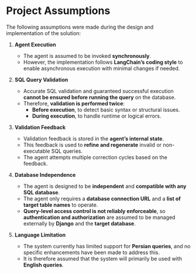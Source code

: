 # Project Assumptions

The following assumptions were made during the design and implementation of the solution:

1. **Agent Execution**
   - The agent is assumed to be invoked **synchronously**.
   - However, the implementation follows **LangChain’s coding style** to enable asynchronous execution with minimal changes if needed.

2. **SQL Query Validation**
   - Accurate SQL validation and guaranteed successful execution **cannot be ensured before running the query** on the database.
   - Therefore, **validation is performed twice**:
     - **Before execution**, to detect basic syntax or structural issues.
     - **During execution**, to handle runtime or logical errors.

3. **Validation Feedback**
   - Validation feedback is stored in the **agent’s internal state**.
   - This feedback is used to **refine and regenerate** invalid or non-executable SQL queries.
   - The agent attempts multiple correction cycles based on the feedback.

4. **Database Independence**
   - The agent is designed to be **independent** and **compatible with any SQL database**.
   - The agent only requires a **database connection URL** and a **list of target table names** to operate.
   - **Query-level access control is not reliably enforceable**, so **authentication and authorization** are assumed to be managed externally by **Django** and the **target database**.

5. **Language Limitation**
   - The system currently has limited support for **Persian queries**, and no specific enhancements have been made to address this.  
   - It is therefore assumed that the system will primarily be used with **English queries**.
